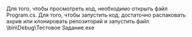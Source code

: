 Для того, чтобы просмотреть код, необходимо открыть файл Program.cs.
Для того, чтобы запустить код, достаточно распаковать ахрив или клонировать репозиторий и запустить файл \bin\Debug\Тестовое Задание.exe
